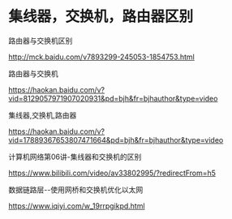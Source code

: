 # 集线器，交换机，路由器区别

路由器与交换机区别

http://mck.baidu.com/v7893299-245053-1854753.html

路由器与交换机

https://haokan.baidu.com/v?vid=8129057971907020931&pd=bjh&fr=bjhauthor&type=video 

集线器,交换机,路由器

https://haokan.baidu.com/v?vid=17889367653807471664&pd=bjh&fr=bjhauthor&type=video 

计算机网络第06讲-集线器和交换机的区别 

https://www.bilibili.com/video/av33802995/?redirectFrom=h5 

数据链路层--使用网桥和交换机优化以太网

 https://www.iqiyi.com/w_19rrpgikpd.html

